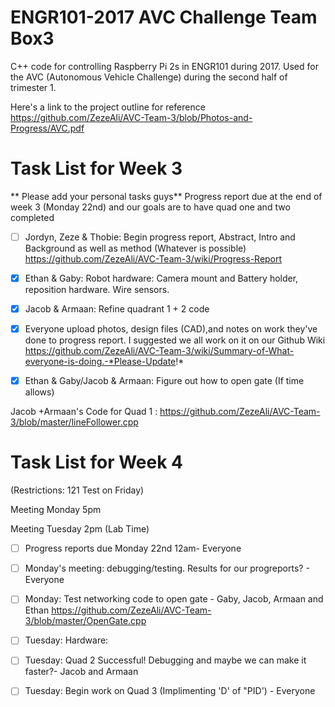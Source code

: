 # ENGR101-2017 AVC Challenge Team Box3
C++ code for controlling Raspberry Pi 2s in ENGR101 during 2017.
Used for the AVC (Autonomous Vehicle Challenge) during the second half of trimester 1.

Here's a link to the project outline for reference 
https://github.com/ZezeAli/AVC-Team-3/blob/Photos-and-Progress/AVC.pdf

# Task List for Week 3

** Please add your personal tasks guys** Progress report due at the end of week 3 (Monday 22nd) and our goals are to have quad one and two completed

- [ ] Jordyn, Zeze & Thobie: Begin progress report, Abstract, Intro and Background as well as method (Whatever is possible) https://github.com/ZezeAli/AVC-Team-3/wiki/Progress-Report

- [x] Ethan & Gaby: Robot hardware: Camera mount and Battery holder, reposition hardware. Wire sensors. 

- [x] Jacob & Armaan: Refine quadrant 1 + 2 code 

- [x] Everyone upload photos, design files (CAD),and notes on work they've done to progress report. I suggested we all work on it on our Github Wiki https://github.com/ZezeAli/AVC-Team-3/wiki/Summary-of-What-everyone-is-doing.-*Please-Update!*

- [x] Ethan & Gaby/Jacob & Armaan: Figure out how to open gate (If time allows) 


Jacob +Armaan's Code for Quad 1 : https://github.com/ZezeAli/AVC-Team-3/blob/master/lineFollower.cpp

# Task List for Week 4
(Restrictions: 121 Test on Friday)

Meeting Monday 5pm

Meeting Tuesday 2pm (Lab Time)

- [ ] Progress reports due Monday 22nd 12am- Everyone 

- [ ] Monday's meeting: debugging/testing. Results for our progreports? - Everyone 

- [ ] Monday: Test networking code to open gate - Gaby, Jacob, Armaan and Ethan https://github.com/ZezeAli/AVC-Team-3/blob/master/OpenGate.cpp

- [ ] Tuesday: Hardware: 

- [ ] Tuesday: Quad 2 Successful! Debugging and maybe we can make it faster?- Jacob and Armaan

- [ ] Tuesday: Begin work on Quad 3 (Implimenting 'D' of "PID') - Everyone


